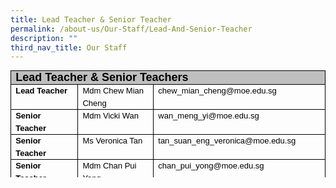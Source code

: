 ```yaml
---
title: Lead Teacher & Senior Teacher
permalink: /about-us/Our-Staff/Lead-And-Senior-Teacher
description: ""
third_nav_title: Our Staff
---
```

<table style="margin: 0px; outline: 0px; padding: 0px; border-collapse: collapse; max-width: 100%; color: rgb(0, 0, 0); font-family: Helvetica; font-size: 13px; font-style: normal; font-variant-ligatures: normal; font-variant-caps: normal; font-weight: 400; letter-spacing: normal; orphans: 2; text-align: left; text-transform: none; white-space: normal; widows: 2; word-spacing: 0px; -webkit-text-stroke-width: 0px; text-decoration-thickness: initial; text-decoration-style: initial; text-decoration-color: initial; border: none; width: 696px; height: 171px;" cellpadding="0" cellspacing="0" border="1" class="MsoTableGrid"><tbody style="margin: 0px; outline: 0px; padding: 0px;"><tr style="margin: 0px; outline: 0px; padding: 0px; height: 15.15pt;"><td style="margin: 0px; outline: 0px; padding: 0cm 5.4pt; width: 695px; border: 1pt solid windowtext; background: rgb(191, 191, 191); height: 15.15pt;" valign="top" colspan="3" width="601"><p style="margin: 0px 0px 0.0001pt; outline: 0px; padding: 0px; line-height: normal; color: rgb(0, 0, 0); font-family: Helvetica; font-size: 13px;" class="MsoNormal"><b style="margin: 0px; outline: 0px; padding: 0px;"><span style="margin: 0px; outline: 0px; padding: 0px; font-family: Arial, sans-serif;"><font style="margin: 0px; outline: 0px; padding: 0px;" size="4">Lead Teacher &amp; Senior Teachers</font><span style="margin: 0px; outline: 0px; padding: 0px; font-size: 12pt; color: rgb(255, 132, 0);"></span></span></b></p></td></tr><tr style="margin: 0px; outline: 0px; padding: 0px; height: 14.35pt;"><td style="margin: 0px; outline: 0px; padding: 0cm 5.4pt; width: 106.1pt; border-right: 1pt solid windowtext; border-bottom: 1pt solid windowtext; border-left: 1pt solid windowtext; border-image: initial; border-top: none; height: 14.35pt;" valign="top" width="141"><p style="margin: 0px 0px 0.0001pt; outline: 0px; padding: 0px; line-height: 20px; color: rgb(0, 0, 0); font-family: Helvetica; font-size: 13px; text-align: left;" class="MsoNormal"><b style="margin: 0px; outline: 0px; padding: 0px;"><span style="margin: 0px; outline: 0px; padding: 0px; line-height: 19.5px;"><font style="margin: 0px; outline: 0px; padding: 0px;" size="2" face="arial, sans-serif">Lead Teacher</font></span></b></p></td><td style="margin: 0px; outline: 0px; padding: 0cm 5.4pt; width: 127.55pt; border-top: none; border-left: none; border-bottom: 1pt solid windowtext; border-right: 1pt solid windowtext; height: 14.35pt;" valign="top" width="170"><p style="margin: 0px 0px 0.0001pt; outline: 0px; padding: 0px; line-height: 20px; color: rgb(0, 0, 0); font-family: Helvetica; font-size: 13px; text-align: left;" class="MsoNormal"><font style="margin: 0px; outline: 0px; padding: 0px;" size="2" face="arial, sans-serif"><span style="margin: 0px; outline: 0px; padding: 0px; line-height: 19.5px;">Mdm Chew Mian Cheng</span><span style="margin: 0px; outline: 0px; padding: 0px; line-height: 19.5px;"></span></font></p></td><td style="margin: 0px; outline: 0px; padding: 0cm 5.4pt; width: 217.15pt; border-top: none; border-left: none; border-bottom: 1pt solid windowtext; border-right: 1pt solid windowtext; height: 14.35pt;" valign="top" width="290"><p style="margin: 0px 0px 0.0001pt; outline: 0px; padding: 0px; line-height: 20px; color: rgb(0, 0, 0); font-family: Helvetica; font-size: 13px; text-align: left;" class="MsoNormal"><font style="margin: 0px; outline: 0px; padding: 0px;" size="2" face="arial, sans-serif"><span style="margin: 0px; outline: 0px; padding: 0px; line-height: 19.5px; color: windowtext;">chew_mian_cheng@moe.edu.sg</span><span style="margin: 0px; outline: 0px; padding: 0px; line-height: 19.5px;"></span></font></p></td></tr><tr style="margin: 0px; outline: 0px; padding: 0px; height: 14.35pt;"><td style="margin: 0px; outline: 0px; padding: 0cm 5.4pt; width: 106.1pt; border-right: 1pt solid windowtext; border-bottom: 1pt solid windowtext; border-left: 1pt solid windowtext; border-image: initial; border-top: none; height: 14.35pt;" valign="top" width="141"><p style="margin: 0px 0px 0.0001pt; outline: 0px; padding: 0px; line-height: 20px; color: rgb(0, 0, 0); font-family: Helvetica; font-size: 13px; text-align: left;" class="MsoNormal"><b style="margin: 0px; outline: 0px; padding: 0px;"><span style="margin: 0px; outline: 0px; padding: 0px; line-height: 19.5px;"><font style="margin: 0px; outline: 0px; padding: 0px;" size="2" face="arial, sans-serif">Senior Teacher</font></span></b></p></td><td style="margin: 0px; outline: 0px; padding: 0cm 5.4pt; width: 127.55pt; border-top: none; border-left: none; border-bottom: 1pt solid windowtext; border-right: 1pt solid windowtext; height: 14.35pt;" valign="top" width="170"><p style="margin: 0px 0px 0.0001pt; outline: 0px; padding: 0px; line-height: 20px; color: rgb(0, 0, 0); font-family: Helvetica; font-size: 13px; text-align: left;" class="MsoNormal"><span style="margin: 0px; outline: 0px; padding: 0px; line-height: 19.5px;"><font style="margin: 0px; outline: 0px; padding: 0px;" size="2" face="arial, sans-serif">Mdm Vicki Wan</font></span></p></td><td style="margin: 0px; outline: 0px; padding: 0cm 5.4pt; width: 217.15pt; border-top: none; border-left: none; border-bottom: 1pt solid windowtext; border-right: 1pt solid windowtext; height: 14.35pt;" valign="top" width="290"><p style="margin: 0px 0px 0.0001pt; outline: 0px; padding: 0px; line-height: 20px; color: rgb(0, 0, 0); font-family: Helvetica; font-size: 13px; text-align: left;" class="MsoNormal"><font style="margin: 0px; outline: 0px; padding: 0px;" size="2" face="arial, sans-serif"><span style="margin: 0px; outline: 0px; padding: 0px; line-height: 19.5px; color: windowtext;">wan_meng_yi@moe.edu.sg</span><span style="margin: 0px; outline: 0px; padding: 0px; line-height: 19.5px;"></span></font></p></td></tr><tr style="margin: 0px; outline: 0px; padding: 0px; height: 14.35pt;"><td style="margin: 0px; outline: 0px; padding: 0cm 5.4pt; width: 106.1pt; border-right: 1pt solid windowtext; border-bottom: 1pt solid windowtext; border-left: 1pt solid windowtext; border-image: initial; border-top: none; height: 14.35pt;" valign="top" width="141"><p style="margin: 0px 0px 0.0001pt; outline: 0px; padding: 0px; line-height: 20px; color: rgb(0, 0, 0); font-family: Helvetica; font-size: 13px; text-align: left;" class="MsoNormal"><b style="margin: 0px; outline: 0px; padding: 0px;"><span style="margin: 0px; outline: 0px; padding: 0px; line-height: 19.5px;"><font style="margin: 0px; outline: 0px; padding: 0px;" size="2" face="arial, sans-serif">Senior Teacher</font></span></b></p></td><td style="margin: 0px; outline: 0px; padding: 0cm 5.4pt; width: 127.55pt; border-top: none; border-left: none; border-bottom: 1pt solid windowtext; border-right: 1pt solid windowtext; height: 14.35pt;" valign="top" width="170"><p style="margin: 0px 0px 0.0001pt; outline: 0px; padding: 0px; line-height: 20px; color: rgb(0, 0, 0); font-family: Helvetica; font-size: 13px; text-align: left;" class="MsoNormal"><span style="margin: 0px; outline: 0px; padding: 0px; line-height: 19.5px;"><font style="margin: 0px; outline: 0px; padding: 0px;" size="2" face="arial, sans-serif">Ms Veronica Tan</font></span></p></td><td style="margin: 0px; outline: 0px; padding: 0cm 5.4pt; width: 217.15pt; border-top: none; border-left: none; border-bottom: 1pt solid windowtext; border-right: 1pt solid windowtext; height: 14.35pt;" valign="top" width="290"><p style="margin: 0px 0px 0.0001pt; outline: 0px; padding: 0px; line-height: 20px; color: rgb(0, 0, 0); font-family: Helvetica; font-size: 13px; text-align: left;" class="MsoNormal"><font style="margin: 0px; outline: 0px; padding: 0px;" size="2" face="arial, sans-serif"><span style="margin: 0px; outline: 0px; padding: 0px; line-height: 19.5px; color: windowtext;">tan_suan_eng_veronica@moe.edu.sg</span><span style="margin: 0px; outline: 0px; padding: 0px; line-height: 19.5px;"></span></font></p></td></tr><tr style="margin: 0px; outline: 0px; padding: 0px; height: 14.35pt;"><td style="margin: 0px; outline: 0px; padding: 0cm 5.4pt; width: 106.1pt; border-right: 1pt solid windowtext; border-bottom: 1pt solid windowtext; border-left: 1pt solid windowtext; border-image: initial; border-top: none; height: 14.35pt;" valign="top" width="141"><p style="margin: 0px 0px 0.0001pt; outline: 0px; padding: 0px; line-height: 20px; color: rgb(0, 0, 0); font-family: Helvetica; font-size: 13px; text-align: left;" class="MsoNormal"><b style="margin: 0px; outline: 0px; padding: 0px;"><span style="margin: 0px; outline: 0px; padding: 0px; line-height: 19.5px;"><font style="margin: 0px; outline: 0px; padding: 0px;" size="2" face="arial, sans-serif">Senior Teacher</font></span></b></p></td><td style="margin: 0px; outline: 0px; padding: 0cm 5.4pt; width: 127.55pt; border-top: none; border-left: none; border-bottom: 1pt solid windowtext; border-right: 1pt solid windowtext; height: 14.35pt;" valign="top" width="170"><p style="margin: 0px 0px 0.0001pt; outline: 0px; padding: 0px; line-height: 20px; color: rgb(0, 0, 0); font-family: Helvetica; font-size: 13px; text-align: left;" class="MsoNormal"><span style="margin: 0px; outline: 0px; padding: 0px; line-height: 19.5px;"><font style="margin: 0px; outline: 0px; padding: 0px;" size="2" face="arial, sans-serif">Mdm Chan Pui Yong</font></span></p></td><td style="margin: 0px; outline: 0px; padding: 0cm 5.4pt; width: 217.15pt; border-top: none; border-left: none; border-bottom: 1pt solid windowtext; border-right: 1pt solid windowtext; height: 14.35pt;" valign="top" width="290"><p style="margin: 0px 0px 0.0001pt; outline: 0px; padding: 0px; line-height: 20px; color: rgb(0, 0, 0); font-family: Helvetica; font-size: 13px; text-align: left;" class="MsoNormal"><font style="margin: 0px; outline: 0px; padding: 0px;" size="2" face="arial, sans-serif"><span style="margin: 0px; outline: 0px; padding: 0px; line-height: 19.5px; color: windowtext;">chan_pui_yong@moe.edu.sg</span><span style="margin: 0px; outline: 0px; padding: 0px; line-height: 19.5px;"></span></font></p></td></tr><tr style="margin: 0px; outline: 0px; padding: 0px; height: 14.35pt;"><td style="margin: 0px; outline: 0px; padding: 0cm 5.4pt; width: 106.1pt; border-right: 1pt solid windowtext; border-bottom: 1pt solid windowtext; border-left: 1pt solid windowtext; border-image: initial; border-top: none; height: 14.35pt;" valign="top" width="141"><p style="margin: 0px 0px 0.0001pt; outline: 0px; padding: 0px; line-height: 20px; color: rgb(0, 0, 0); font-family: Helvetica; font-size: 13px; text-align: left;" class="MsoNormal"><b style="margin: 0px; outline: 0px; padding: 0px;"><span style="margin: 0px; outline: 0px; padding: 0px; line-height: 19.5px;"><font style="margin: 0px; outline: 0px; padding: 0px;" size="2" face="arial, sans-serif">Senior Teacher</font></span></b></p></td><td style="margin: 0px; outline: 0px; padding: 0cm 5.4pt; width: 127.55pt; border-top: none; border-left: none; border-bottom: 1pt solid windowtext; border-right: 1pt solid windowtext; height: 14.35pt;" valign="top" width="170"><span style="margin: 0px; outline: 0px; padding: 0px; color: rgb(34, 34, 34); font-family: arial, sans-serif; font-size: small; background-color: rgb(255, 255, 255);">Mdm Nashita Mohd Idris</span></td><td style="margin: 0px; outline: 0px; padding: 0cm 5.4pt; width: 217.15pt; border-top: none; border-left: none; border-bottom: 1pt solid windowtext; border-right: 1pt solid windowtext; height: 14.35pt;" valign="top" width="290"><p style="margin: 0px 0px 0.0001pt; outline: 0px; padding: 0px; line-height: 20px; color: rgb(0, 0, 0); font-family: Helvetica; font-size: 13px; text-align: left;" class="MsoNormal"><font style="margin: 0px; outline: 0px; padding: 0px;" size="2" face="arial, sans-serif"><span style="margin: 0px; outline: 0px; padding: 0px; line-height: 19.5px; color: windowtext;">nashita_mohamed_idris@moe.edu.sg</span><span style="margin: 0px; outline: 0px; padding: 0px; line-height: 19.5px;"></span></font></p></td></tr><tr style="margin: 0px; outline: 0px; padding: 0px; height: 14.35pt;"><td style="margin: 0px; outline: 0px; padding: 0cm 5.4pt; width: 106.1pt; border-right: 1pt solid windowtext; border-bottom: 1pt solid windowtext; border-left: 1pt solid windowtext; border-image: initial; border-top: none; height: 14.35pt;" valign="top" width="141"><p style="margin: 0px 0px 0.0001pt; outline: 0px; padding: 0px; line-height: 20px; color: rgb(0, 0, 0); font-family: Helvetica; font-size: 13px; text-align: left;" class="MsoNormal"><b style="margin: 0px; outline: 0px; padding: 0px;"><span style="margin: 0px; outline: 0px; padding: 0px; line-height: 19.5px;"><font style="margin: 0px; outline: 0px; padding: 0px;" size="2" face="arial, sans-serif">Senior Teacher</font></span></b></p></td><td style="margin: 0px; outline: 0px; padding: 0cm 5.4pt; width: 127.55pt; border-top: none; border-left: none; border-bottom: 1pt solid windowtext; border-right: 1pt solid windowtext; height: 14.35pt;" valign="top" width="170"><p style="margin: 0px 0px 0.0001pt; outline: 0px; padding: 0px; line-height: 20px; color: rgb(0, 0, 0); font-family: Helvetica; font-size: 13px; text-align: left;" class="MsoNormal"><span style="margin: 0px; outline: 0px; padding: 0px; line-height: 19.5px;"><font style="margin: 0px; outline: 0px; padding: 0px;" size="2" face="arial, sans-serif">Mrs Yow Hwee Peng</font></span></p></td><td style="margin: 0px; outline: 0px; padding: 0cm 5.4pt; width: 217.15pt; border-top: none; border-left: none; border-bottom: 1pt solid windowtext; border-right: 1pt solid windowtext; height: 14.35pt;" valign="top" width="290"><p style="margin: 0px 0px 0.0001pt; outline: 0px; padding: 0px; line-height: 20px; color: rgb(0, 0, 0); font-family: Helvetica; font-size: 13px; text-align: left;" class="MsoNormal"><span style="margin: 0px; outline: 0px; padding: 0px; line-height: 19.5px; color: windowtext;"><font style="margin: 0px; outline: 0px; padding: 0px;" size="2" face="arial, sans-serif">goh_hwee_peng@moe.edu.sg</font></span></p></td></tr></tbody></table>